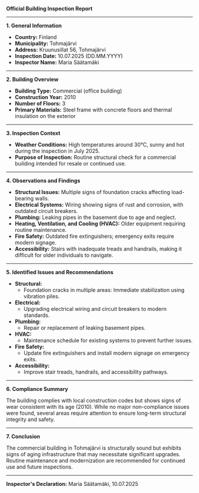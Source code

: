

**Official Building Inspection Report**

---

**1. General Information**

- **Country:** Finland  
- **Municipality:** Tohmajärvi  
- **Address:** Kruunusillat 56, Tohmajärvi  
- **Inspection Date:** 10.07.2025 (DD.MM.YYYY)  
- **Inspector Name:** Maria Säätamäki  

---

**2. Building Overview**

- **Building Type:** Commercial (office building)  
- **Construction Year:** 2010  
- **Number of Floors:** 3  
- **Primary Materials:** Steel frame with concrete floors and thermal insulation on the exterior  

---

**3. Inspection Context**

- **Weather Conditions:** High temperatures around 30°C, sunny and hot during the inspection in July 2025.  
- **Purpose of Inspection:** Routine structural check for a commercial building intended for resale or continued use.  

---

**4. Observations and Findings**

- **Structural Issues:** Multiple signs of foundation cracks affecting load-bearing walls.  
- **Electrical Systems:** Wiring showing signs of rust and corrosion, with outdated circuit breakers.  
- **Plumbing:** Leaking pipes in the basement due to age and neglect.  
- **Heating, Ventilation, and Cooling (HVAC):** Older equipment requiring routine maintenance.  
- **Fire Safety:** Outdated fire extinguishers; emergency exits require modern signage.  
- **Accessibility:** Stairs with inadequate treads and handrails, making it difficult for older individuals to navigate.  

---

**5. Identified Issues and Recommendations**

- **Structural:**  
  - Foundation cracks in multiple areas: Immediate stabilization using vibration piles.  
- **Electrical:**  
  - Upgrading electrical wiring and circuit breakers to modern standards.  
- **Plumbing:**  
  - Repair or replacement of leaking basement pipes.  
- **HVAC:**  
  - Maintenance schedule for existing systems to prevent further issues.  
- **Fire Safety:**  
  - Update fire extinguishers and install modern signage on emergency exits.  
- **Accessibility:**  
  - Improve stair treads, handrails, and accessibility pathways.  

---

**6. Compliance Summary**

The building complies with local construction codes but shows signs of wear consistent with its age (2010). While no major non-compliance issues were found, several areas require attention to ensure long-term structural integrity and safety.

---

**7. Conclusion**

The commercial building in Tohmajärvi is structurally sound but exhibits signs of aging infrastructure that may necessitate significant upgrades. Routine maintenance and modernization are recommended for continued use and future inspections.  

---  
**Inspector's Declaration:** Maria Säätamäki, 10.07.2025